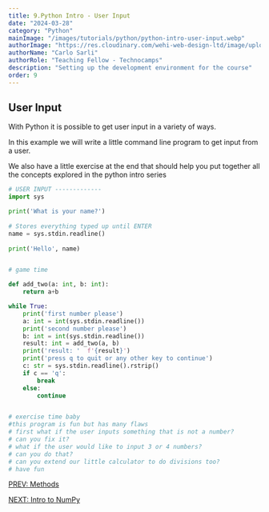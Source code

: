 ```yaml
---
title: 9.Python Intro - User Input
date: "2024-03-28"
category: "Python"
mainImage: "/images/tutorials/python/python-intro-user-input.webp"
authorImage: "https://res.cloudinary.com/wehi-web-design-ltd/image/upload/v1698242293/carlosarli.com/photo/image0.jpg"
authorName: "Carlo Sarli"
authorRole: "Teaching Fellow - Technocamps"
description: "Setting up the development environment for the course"
order: 9
---
```

## User Input

With Python it is possible to get user input in a variety of ways. 

In this example we will write a little command line program to get input from a user.

We also have a little exercise at the end that should help you put together all the concepts explored in the python intro series

```python
# USER INPUT -------------
import sys 

print('What is your name?')
 
# Stores everything typed up until ENTER
name = sys.stdin.readline()
 
print('Hello', name)


# game time 

def add_two(a: int, b: int):
    return a+b

while True:
    print('first number please')
    a: int = int(sys.stdin.readline())
    print('second number please')
    b: int = int(sys.stdin.readline())
    result: int = add_two(a, b)
    print('result: '  f'{result}')
    print('press q to quit or any other key to continue')
    c: str = sys.stdin.readline().rstrip()
    if c == 'q':
        break
    else: 
        continue


# exercise time baby
#this program is fun but has many flaws
# first what if the user inputs something that is not a number?
# can you fix it?
# what if the user would like to input 3 or 4 numbers?
# can you do that?
# can you extend our little calculator to do divisions too?
# have fun
```

[PREV: Methods](./tutorials/series/python/python-intro-methods)

[NEXT: Intro to NumPy](./tutorials/series/python/intro-to-numpy)